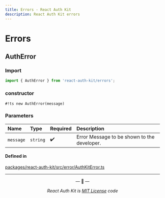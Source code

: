 ```yaml
---
title: Errors - React Auth Kit
description: React Auth Kit errors
---
```


# Errors

<div data-ea-publisher="authkitarkadipme" data-ea-type="text" id="ref_errors"></div>

## AuthError

### Import

```js
import { AuthError } from 'react-auth-kit/errors';
```

### constructor

`#!ts new AuthError(message)`

### Parameters

| Name | Type | Required | Description |
| :------ | :------ | :------ | :------ |
| `message` | `string` | :heavy_check_mark: | Error Message to be shown to the developer. |

#### Defined in

[packages/react-auth-kit/src/error/AuthKitError.ts](https://github.com/react-auth-kit/react-auth-kit/blob/37dc30d4/packages/react-auth-kit/src/errors.ts#L8)

---

<p align="center">&mdash; 🔑  &mdash;</p>
<p align="center"><i>React Auth Kit is <a href="https://github.com/react-auth-kit/react-auth-kit/blob/master/LICENSE">MIT License</a> code</i></p>
